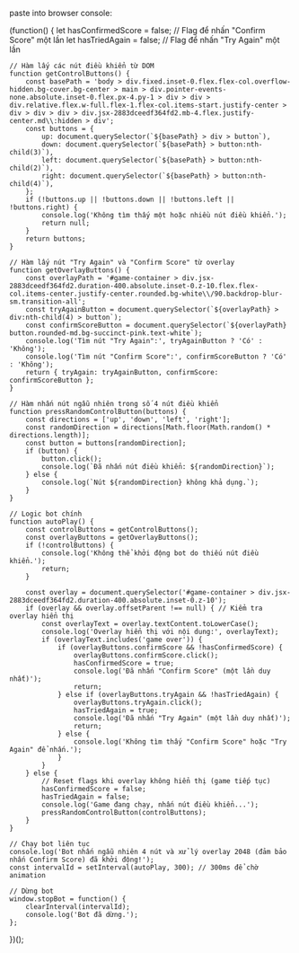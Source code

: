 paste into browser console: 




(function() {
    let hasConfirmedScore = false; // Flag để nhấn "Confirm Score" một lần
    let hasTriedAgain = false; // Flag để nhấn "Try Again" một lần

    // Hàm lấy các nút điều khiển từ DOM
    function getControlButtons() {
        const basePath = 'body > div.fixed.inset-0.flex.flex-col.overflow-hidden.bg-cover.bg-center > main > div.pointer-events-none.absolute.inset-0.flex.px-4.py-1 > div > div > div.relative.flex.w-full.flex-1.flex-col.items-start.justify-center > div > div > div > div.jsx-2883dceedf364fd2.mb-4.flex.justify-center.md\\:hidden > div';
        const buttons = {
            up: document.querySelector(`${basePath} > div > button`),
            down: document.querySelector(`${basePath} > button:nth-child(3)`),
            left: document.querySelector(`${basePath} > button:nth-child(2)`),
            right: document.querySelector(`${basePath} > button:nth-child(4)`),
        };
        if (!buttons.up || !buttons.down || !buttons.left || !buttons.right) {
            console.log('Không tìm thấy một hoặc nhiều nút điều khiển.');
            return null;
        }
        return buttons;
    }

    // Hàm lấy nút "Try Again" và "Confirm Score" từ overlay
    function getOverlayButtons() {
        const overlayPath = '#game-container > div.jsx-2883dceedf364fd2.duration-400.absolute.inset-0.z-10.flex.flex-col.items-center.justify-center.rounded.bg-white\\/90.backdrop-blur-sm.transition-all';
        const tryAgainButton = document.querySelector(`${overlayPath} > div:nth-child(4) > button`);
        const confirmScoreButton = document.querySelector(`${overlayPath} button.rounded-md.bg-succinct-pink.text-white`);
        console.log('Tìm nút "Try Again":', tryAgainButton ? 'Có' : 'Không');
        console.log('Tìm nút "Confirm Score":', confirmScoreButton ? 'Có' : 'Không');
        return { tryAgain: tryAgainButton, confirmScore: confirmScoreButton };
    }

    // Hàm nhấn nút ngẫu nhiên trong số 4 nút điều khiển
    function pressRandomControlButton(buttons) {
        const directions = ['up', 'down', 'left', 'right'];
        const randomDirection = directions[Math.floor(Math.random() * directions.length)];
        const button = buttons[randomDirection];
        if (button) {
            button.click();
            console.log(`Đã nhấn nút điều khiển: ${randomDirection}`);
        } else {
            console.log(`Nút ${randomDirection} không khả dụng.`);
        }
    }

    // Logic bot chính
    function autoPlay() {
        const controlButtons = getControlButtons();
        const overlayButtons = getOverlayButtons();
        if (!controlButtons) {
            console.log('Không thể khởi động bot do thiếu nút điều khiển.');
            return;
        }

        const overlay = document.querySelector('#game-container > div.jsx-2883dceedf364fd2.duration-400.absolute.inset-0.z-10');
        if (overlay && overlay.offsetParent !== null) { // Kiểm tra overlay hiển thị
            const overlayText = overlay.textContent.toLowerCase();
            console.log('Overlay hiển thị với nội dung:', overlayText);
            if (overlayText.includes('game over')) {
                if (overlayButtons.confirmScore && !hasConfirmedScore) {
                    overlayButtons.confirmScore.click();
                    hasConfirmedScore = true;
                    console.log('Đã nhấn "Confirm Score" (một lần duy nhất)');
                    return;
                } else if (overlayButtons.tryAgain && !hasTriedAgain) {
                    overlayButtons.tryAgain.click();
                    hasTriedAgain = true;
                    console.log('Đã nhấn "Try Again" (một lần duy nhất)');
                    return;
                } else {
                    console.log('Không tìm thấy "Confirm Score" hoặc "Try Again" để nhấn.');
                }
            }
        } else {
            // Reset flags khi overlay không hiển thị (game tiếp tục)
            hasConfirmedScore = false;
            hasTriedAgain = false;
            console.log('Game đang chạy, nhấn nút điều khiển...');
            pressRandomControlButton(controlButtons);
        }
    }

    // Chạy bot liên tục
    console.log('Bot nhấn ngẫu nhiên 4 nút và xử lý overlay 2048 (đảm bảo nhấn Confirm Score) đã khởi động!');
    const intervalId = setInterval(autoPlay, 300); // 300ms để chờ animation

    // Dừng bot
    window.stopBot = function() {
        clearInterval(intervalId);
        console.log('Bot đã dừng.');
    };
})();

